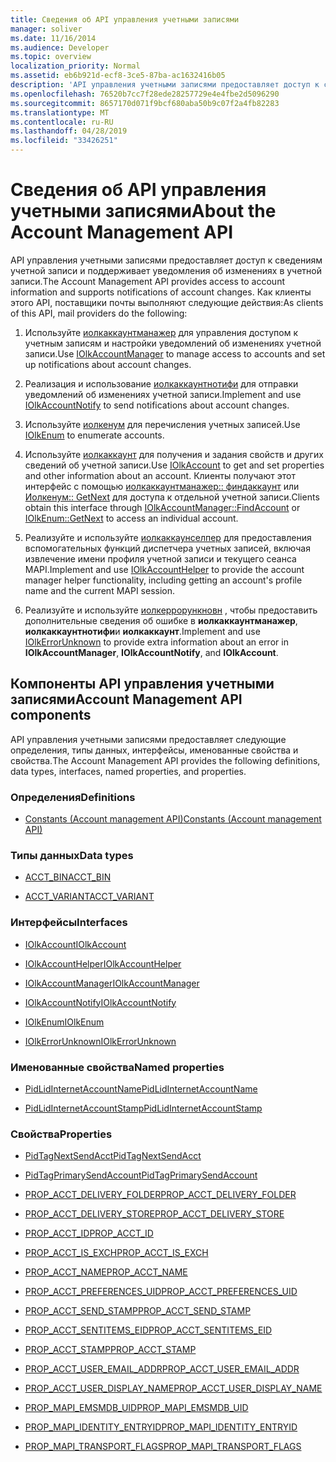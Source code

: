 ```yaml
---
title: Сведения об API управления учетными записями
manager: soliver
ms.date: 11/16/2014
ms.audience: Developer
ms.topic: overview
localization_priority: Normal
ms.assetid: eb6b921d-ecf8-3ce5-87ba-ac1632416b05
description: 'API управления учетными записями предоставляет доступ к сведениям учетной записи и поддерживает уведомления об изменениях в учетной записи. Как клиенты этого API, поставщики почты выполняют следующие действия:'
ms.openlocfilehash: 76520b7cc7f28ede28257729e4e4fbe2d5096290
ms.sourcegitcommit: 8657170d071f9bcf680aba50b9c07f2a4fb82283
ms.translationtype: MT
ms.contentlocale: ru-RU
ms.lasthandoff: 04/28/2019
ms.locfileid: "33426251"
---
```

# <a name="about-the-account-management-api"></a><span data-ttu-id="2fdfa-104">Сведения об API управления учетными записями</span><span class="sxs-lookup"><span data-stu-id="2fdfa-104">About the Account Management API</span></span>

<span data-ttu-id="2fdfa-105">API управления учетными записями предоставляет доступ к сведениям учетной записи и поддерживает уведомления об изменениях в учетной записи.</span><span class="sxs-lookup"><span data-stu-id="2fdfa-105">The Account Management API provides access to account information and supports notifications of account changes.</span></span> <span data-ttu-id="2fdfa-106">Как клиенты этого API, поставщики почты выполняют следующие действия:</span><span class="sxs-lookup"><span data-stu-id="2fdfa-106">As clients of this API, mail providers do the following:</span></span>
  
1. <span data-ttu-id="2fdfa-107">Используйте [иолкаккаунтманажер](iolkaccountmanager.md) для управления доступом к учетным записям и настройки уведомлений об изменениях учетной записи.</span><span class="sxs-lookup"><span data-stu-id="2fdfa-107">Use [IOlkAccountManager](iolkaccountmanager.md) to manage access to accounts and set up notifications about account changes.</span></span> 
    
2. <span data-ttu-id="2fdfa-108">Реализация и использование [иолкаккаунтнотифи](iolkaccountnotify.md) для отправки уведомлений об изменениях учетной записи.</span><span class="sxs-lookup"><span data-stu-id="2fdfa-108">Implement and use [IOlkAccountNotify](iolkaccountnotify.md) to send notifications about account changes.</span></span> 
    
3. <span data-ttu-id="2fdfa-109">Используйте [иолкенум](iolkenum.md) для перечисления учетных записей.</span><span class="sxs-lookup"><span data-stu-id="2fdfa-109">Use [IOlkEnum](iolkenum.md) to enumerate accounts.</span></span> 
    
4. <span data-ttu-id="2fdfa-110">Используйте [иолкаккаунт](iolkaccount.md) для получения и задания свойств и других сведений об учетной записи.</span><span class="sxs-lookup"><span data-stu-id="2fdfa-110">Use [IOlkAccount](iolkaccount.md) to get and set properties and other information about an account.</span></span> <span data-ttu-id="2fdfa-111">Клиенты получают этот интерфейс с помощью [иолкаккаунтманажер:: финдаккаунт](iolkaccountmanager-findaccount.md) или [Иолкенум:: GetNext](iolkenum-getnext.md) для доступа к отдельной учетной записи.</span><span class="sxs-lookup"><span data-stu-id="2fdfa-111">Clients obtain this interface through [IOlkAccountManager::FindAccount](iolkaccountmanager-findaccount.md) or [IOlkEnum::GetNext](iolkenum-getnext.md) to access an individual account.</span></span> 
    
5. <span data-ttu-id="2fdfa-112">Реализуйте и используйте [иолкаккаунселпер](iolkaccounthelper.md) для предоставления вспомогательных функций диспетчера учетных записей, включая извлечение имени профиля учетной записи и текущего сеанса MAPI.</span><span class="sxs-lookup"><span data-stu-id="2fdfa-112">Implement and use [IOlkAccountHelper](iolkaccounthelper.md) to provide the account manager helper functionality, including getting an account's profile name and the current MAPI session.</span></span> 
    
6. <span data-ttu-id="2fdfa-113">Реализуйте и используйте [иолкеррорункновн](iolkerrorunknown.md) , чтобы предоставить дополнительные сведения об ошибке в **иолкаккаунтманажер**, **иолкаккаунтнотифи**и **иолкаккаунт**.</span><span class="sxs-lookup"><span data-stu-id="2fdfa-113">Implement and use [IOlkErrorUnknown](iolkerrorunknown.md) to provide extra information about an error in **IOlkAccountManager**, **IOlkAccountNotify**, and **IOlkAccount**.</span></span> 

##  <a name="account-management-api-components"></a><span data-ttu-id="2fdfa-114">Компоненты API управления учетными записями</span><span class="sxs-lookup"><span data-stu-id="2fdfa-114">Account Management API components</span></span>

<span data-ttu-id="2fdfa-115">API управления учетными записями предоставляет следующие определения, типы данных, интерфейсы, именованные свойства и свойства.</span><span class="sxs-lookup"><span data-stu-id="2fdfa-115">The Account Management API provides the following definitions, data types, interfaces, named properties, and properties.</span></span>
  
### <a name="definitions"></a><span data-ttu-id="2fdfa-116">Определения</span><span class="sxs-lookup"><span data-stu-id="2fdfa-116">Definitions</span></span>
  
- [<span data-ttu-id="2fdfa-117">Constants (Account management API)</span><span class="sxs-lookup"><span data-stu-id="2fdfa-117">Constants (Account management API)</span></span>](constants-account-management-api.md)
    
### <a name="data-types"></a><span data-ttu-id="2fdfa-118">Типы данных</span><span class="sxs-lookup"><span data-stu-id="2fdfa-118">Data types</span></span>
  
- [<span data-ttu-id="2fdfa-119">ACCT_BIN</span><span class="sxs-lookup"><span data-stu-id="2fdfa-119">ACCT_BIN</span></span>](acct_bin.md)
    
- [<span data-ttu-id="2fdfa-120">ACCT_VARIANT</span><span class="sxs-lookup"><span data-stu-id="2fdfa-120">ACCT_VARIANT</span></span>](acct_variant.md)
    
### <a name="interfaces"></a><span data-ttu-id="2fdfa-121">Интерфейсы</span><span class="sxs-lookup"><span data-stu-id="2fdfa-121">Interfaces</span></span>
  
- [<span data-ttu-id="2fdfa-122">IOlkAccount</span><span class="sxs-lookup"><span data-stu-id="2fdfa-122">IOlkAccount</span></span>](iolkaccount.md)
    
- [<span data-ttu-id="2fdfa-123">IOlkAccountHelper</span><span class="sxs-lookup"><span data-stu-id="2fdfa-123">IOlkAccountHelper</span></span>](iolkaccounthelper.md)
    
- [<span data-ttu-id="2fdfa-124">IOlkAccountManager</span><span class="sxs-lookup"><span data-stu-id="2fdfa-124">IOlkAccountManager</span></span>](iolkaccountmanager.md)
    
- [<span data-ttu-id="2fdfa-125">IOlkAccountNotify</span><span class="sxs-lookup"><span data-stu-id="2fdfa-125">IOlkAccountNotify</span></span>](iolkaccountnotify.md)
    
- [<span data-ttu-id="2fdfa-126">IOlkEnum</span><span class="sxs-lookup"><span data-stu-id="2fdfa-126">IOlkEnum</span></span>](iolkenum.md)
    
- [<span data-ttu-id="2fdfa-127">IOlkErrorUnknown</span><span class="sxs-lookup"><span data-stu-id="2fdfa-127">IOlkErrorUnknown</span></span>](iolkerrorunknown.md)
    
### <a name="named-properties"></a><span data-ttu-id="2fdfa-128">Именованные свойства</span><span class="sxs-lookup"><span data-stu-id="2fdfa-128">Named properties</span></span>
  
- [<span data-ttu-id="2fdfa-129">PidLidInternetAccountName</span><span class="sxs-lookup"><span data-stu-id="2fdfa-129">PidLidInternetAccountName</span></span>](pidlidinternetaccountname.md)
    
- [<span data-ttu-id="2fdfa-130">PidLidInternetAccountStamp</span><span class="sxs-lookup"><span data-stu-id="2fdfa-130">PidLidInternetAccountStamp</span></span>](pidlidinternetaccountstamp.md)
    
### <a name="properties"></a><span data-ttu-id="2fdfa-131">Свойства</span><span class="sxs-lookup"><span data-stu-id="2fdfa-131">Properties</span></span>
  
- [<span data-ttu-id="2fdfa-132">PidTagNextSendAcct</span><span class="sxs-lookup"><span data-stu-id="2fdfa-132">PidTagNextSendAcct</span></span>](pidtagnextsendacct.md)
    
- [<span data-ttu-id="2fdfa-133">PidTagPrimarySendAccount</span><span class="sxs-lookup"><span data-stu-id="2fdfa-133">PidTagPrimarySendAccount</span></span>](pidtagprimarysendaccount.md)
    
- [<span data-ttu-id="2fdfa-134">PROP_ACCT_DELIVERY_FOLDER</span><span class="sxs-lookup"><span data-stu-id="2fdfa-134">PROP_ACCT_DELIVERY_FOLDER</span></span>](prop_acct_delivery_folder.md)
    
- [<span data-ttu-id="2fdfa-135">PROP_ACCT_DELIVERY_STORE</span><span class="sxs-lookup"><span data-stu-id="2fdfa-135">PROP_ACCT_DELIVERY_STORE</span></span>](prop_acct_delivery_store.md)
    
- [<span data-ttu-id="2fdfa-136">PROP_ACCT_ID</span><span class="sxs-lookup"><span data-stu-id="2fdfa-136">PROP_ACCT_ID</span></span>](prop_acct_id.md)
    
- [<span data-ttu-id="2fdfa-137">PROP_ACCT_IS_EXCH</span><span class="sxs-lookup"><span data-stu-id="2fdfa-137">PROP_ACCT_IS_EXCH</span></span>](prop_acct_is_exch.md)
    
- [<span data-ttu-id="2fdfa-138">PROP_ACCT_NAME</span><span class="sxs-lookup"><span data-stu-id="2fdfa-138">PROP_ACCT_NAME</span></span>](prop_acct_name.md)
    
- [<span data-ttu-id="2fdfa-139">PROP_ACCT_PREFERENCES_UID</span><span class="sxs-lookup"><span data-stu-id="2fdfa-139">PROP_ACCT_PREFERENCES_UID</span></span>](prop_acct_preferences_uid.md)
    
- [<span data-ttu-id="2fdfa-140">PROP_ACCT_SEND_STAMP</span><span class="sxs-lookup"><span data-stu-id="2fdfa-140">PROP_ACCT_SEND_STAMP</span></span>](prop_acct_send_stamp.md)
    
- [<span data-ttu-id="2fdfa-141">PROP_ACCT_SENTITEMS_EID</span><span class="sxs-lookup"><span data-stu-id="2fdfa-141">PROP_ACCT_SENTITEMS_EID</span></span>](prop_acct_sentitems_eid.md)
    
- [<span data-ttu-id="2fdfa-142">PROP_ACCT_STAMP</span><span class="sxs-lookup"><span data-stu-id="2fdfa-142">PROP_ACCT_STAMP</span></span>](prop_acct_stamp.md)
    
- [<span data-ttu-id="2fdfa-143">PROP_ACCT_USER_EMAIL_ADDR</span><span class="sxs-lookup"><span data-stu-id="2fdfa-143">PROP_ACCT_USER_EMAIL_ADDR</span></span>](prop_acct_user_email_addr.md)
    
- [<span data-ttu-id="2fdfa-144">PROP_ACCT_USER_DISPLAY_NAME</span><span class="sxs-lookup"><span data-stu-id="2fdfa-144">PROP_ACCT_USER_DISPLAY_NAME</span></span>](prop_acct_user_display_name.md)
    
- [<span data-ttu-id="2fdfa-145">PROP_MAPI_EMSMDB_UID</span><span class="sxs-lookup"><span data-stu-id="2fdfa-145">PROP_MAPI_EMSMDB_UID</span></span>](prop_mapi_emsmdb_uid.md)
    
- [<span data-ttu-id="2fdfa-146">PROP_MAPI_IDENTITY_ENTRYID</span><span class="sxs-lookup"><span data-stu-id="2fdfa-146">PROP_MAPI_IDENTITY_ENTRYID</span></span>](prop_mapi_identity_entryid.md)
    
- [<span data-ttu-id="2fdfa-147">PROP_MAPI_TRANSPORT_FLAGS</span><span class="sxs-lookup"><span data-stu-id="2fdfa-147">PROP_MAPI_TRANSPORT_FLAGS</span></span>](prop_mapi_transport_flags.md)
    

